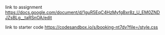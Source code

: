 link to assignment
https://docs.google.com/document/d/1guR5EqC4HzMyfgBxr8z_U_EM0ZNDJZsBLg__taRSnOA/edit

link to starter code
https://codesandbox.io/s/booking-nt7dv?file=/style.css